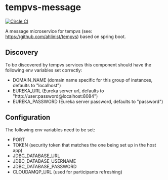 # tempvs-message
[![Circle CI](https://circleci.com/gh/ahlinist/tempvs-message/tree/master.svg?&style=shield)](https://circleci.com/gh/ahlinist/tempvs-message/tree/master)

A message microservice for tempvs (see: https://github.com/ahlinist/tempvs) based on spring boot.

## Discovery
To be discovered by tempvs services this component should have the following env variables set correctly:
 * DOMAIN_NAME (domain name specific for this group of instances, defaults to "localhost")
 * EUREKA_URL (Eureka server url, defaults to "http://user:password@localhost:8084")
 * EUREKA_PASSWORD (Eureka server password, defaults to "password")

## Configuration

The following env variables need to be set:
 * PORT
 * TOKEN (security token that matches the one being set up in the host app)
 * JDBC_DATABASE_URL
 * JDBC_DATABASE_USERNAME
 * JDBC_DATABASE_PASSWORD
 * CLOUDAMQP_URL (used for participants refreshing)


